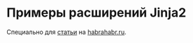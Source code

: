 # Примеры расширений Jinja2

Специально для [статьи](https://habrahabr.ru/post/340254/)
на [habrahabr.ru](https://habrahabr.ru/).
